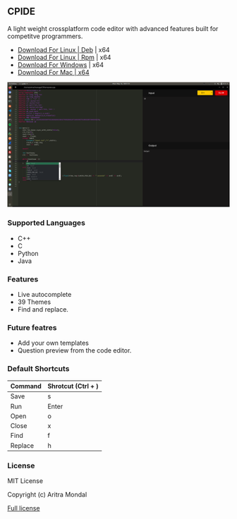 ## CPIDE
A light weight crossplatform code editor with advanced features built for competitve programmers.

- [Download For Linux | Deb](https://media.githubusercontent.com/media/aritra1999/CP-IDE/master/out/make/deb/x64/cpide_1.0.0_amd64.deb) | x64 
- [Download For Linux | Rpm](https://media.githubusercontent.com/media/aritra1999/CP-IDE/master/out/make/deb/x64/cpide_1.0.0_amd64.rpm) | x64 
- <a href="https://media.githubusercontent.com/media/aritra1999/CP-IDE/master/out/make/squirrel.windows/x64/cpide-1.0.0 Setup.exe">Download For Windows</a> | x64
- [Download For Mac | x64]()

![demo](src/assets/demo/demo.png)

### Supported Languages
- C++
- C
- Python 
- Java
  
### Features
- Live autocomplete 
- 39 Themes
- Find and replace.

### Future featres
- Add your own templates 
- Question preview from the code editor.

### Default Shortcuts

| Command  | Shrotcut (Ctrl + ) |
|---|---|
| Save | s |
| Run  | Enter |
| Open  | o |
| Close | x |
| Find | f |
| Replace | h | 

### License

MIT License

Copyright (c) Aritra Mondal

[Full license](LICENSE.md)
